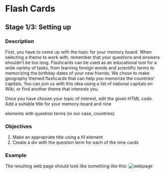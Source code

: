 # Flash Cards

## Stage 1/3: Setting up
### Description
First, you have to come up with the topic for your memory board. When selecting a theme to work with, remember that your questions and answers shouldn’t be too long. Flashcards can be used as an educational tool for a wide variety of tasks, from learning foreign words and scientific terms to memorizing the birthday dates of your new friends. We chose to make geography themed flashcards that can help you memorize the countries' capitals. You can join us with this idea using a list of national capitals on Wiki, or find another theme that interests you.

Once you have chosen your topic of interest, edit the given HTML code. Add a suitable title for your memory-board and nine <div> elements with question terms (in our case, countries).

### Objectives
1. Make an appropriate title using a h1 element
2. Create a div with the question term for each of the nine cards

### Example
The resulting web page should look like something like this:
![webpage](https://ucarecdn.com/96deadba-f61a-4d6d-b3a5-b48a3bb376cc/)